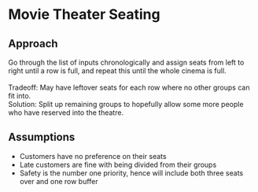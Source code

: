 # Movie Theater Seating

## Approach
Go through the list of inputs chronologically and assign seats from left to right until a row is full, and repeat this until the whole cinema is full. </br>
</br>
Tradeoff: May have leftover seats for each row where no other groups can fit into. </br>
Solution: Split up remaining groups to hopefully allow some more people who have reserved into the theatre.

## Assumptions
- Customers have no preference on their seats
- Late customers are fine with being divided from their groups
- Safety is the number one priority, hence will include both three seats over and one row buffer
